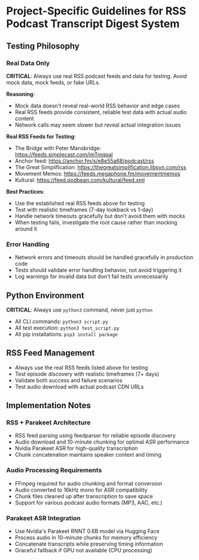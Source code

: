 # Project-Specific Guidelines for RSS Podcast Transcript Digest System

## Testing Philosophy

### Real Data Only
**CRITICAL**: Always use real RSS podcast feeds and data for testing. Avoid mock data, mock feeds, or fake URLs.

**Reasoning**: 
- Mock data doesn't reveal real-world RSS behavior and edge cases
- Real RSS feeds provide consistent, reliable test data with actual audio content
- Network calls may seem slower but reveal actual integration issues

**Real RSS Feeds for Testing**:
- The Bridge with Peter Mansbridge: https://feeds.simplecast.com/imTmqqal
- Anchor feed: https://anchor.fm/s/e8e55a68/podcast/rss
- The Great Simplification: https://thegreatsimplification.libsyn.com/rss
- Movement Memos: https://feeds.megaphone.fm/movementmemos
- Kultural: https://feed.podbean.com/kultural/feed.xml

**Best Practices**:
- Use the established real RSS feeds above for testing
- Test with realistic timeframes (7-day lookback vs 1-day)
- Handle network timeouts gracefully but don't avoid them with mocks
- When testing fails, investigate the root cause rather than mocking around it

### Error Handling
- Network errors and timeouts should be handled gracefully in production code
- Tests should validate error handling behavior, not avoid triggering it
- Log warnings for invalid data but don't fail tests unnecessarily

## Python Environment
**CRITICAL**: Always use `python3` command, never just `python`
- All CLI commands: `python3 script.py`
- All test execution: `python3 test_script.py`
- All pip installations: `pip3 install package`

## RSS Feed Management
- Always use the real RSS feeds listed above for testing
- Test episode discovery with realistic timeframes (7+ days)
- Validate both success and failure scenarios
- Test audio download with actual podcast CDN URLs

## Implementation Notes

### RSS + Parakeet Architecture
- RSS feed parsing using feedparser for reliable episode discovery
- Audio download and 10-minute chunking for optimal ASR performance
- Nvidia Parakeet ASR for high-quality transcription
- Chunk concatenation maintains speaker context and timing

### Audio Processing Requirements
- FFmpeg required for audio chunking and format conversion
- Audio converted to 16kHz mono for ASR compatibility
- Chunk files cleaned up after transcription to save space
- Support for various podcast audio formats (MP3, AAC, etc.)

### Parakeet ASR Integration
- Use Nvidia's Parakeet RNNT 0.6B model via Hugging Face
- Process audio in 10-minute chunks for memory efficiency
- Concatenate transcripts while preserving timing information
- Graceful fallback if GPU not available (CPU processing)